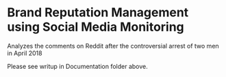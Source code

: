 # Brand Reputation Management using Social Media Monitoring
Analyzes the comments on Reddit after the controversial arrest of two men in April 2018

Please see writup in Documentation folder above.
